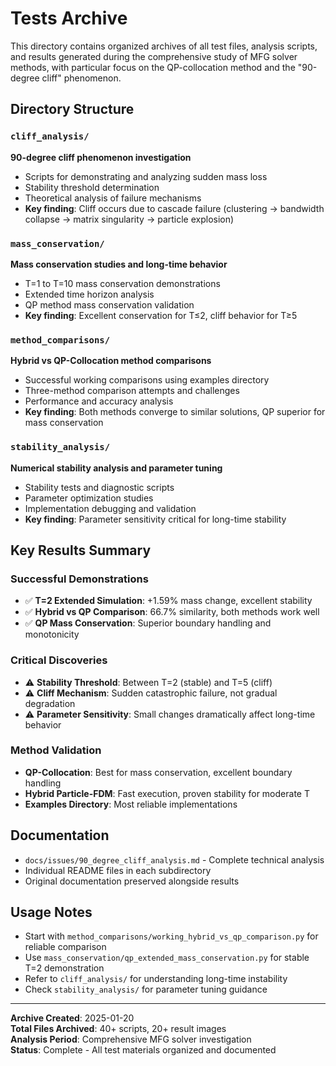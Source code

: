 # Tests Archive

This directory contains organized archives of all test files, analysis scripts, and results generated during the comprehensive study of MFG solver methods, with particular focus on the QP-collocation method and the "90-degree cliff" phenomenon.

## Directory Structure

### `cliff_analysis/`
**90-degree cliff phenomenon investigation**
- Scripts for demonstrating and analyzing sudden mass loss
- Stability threshold determination
- Theoretical analysis of failure mechanisms
- **Key finding**: Cliff occurs due to cascade failure (clustering → bandwidth collapse → matrix singularity → particle explosion)

### `mass_conservation/`  
**Mass conservation studies and long-time behavior**
- T=1 to T=10 mass conservation demonstrations
- Extended time horizon analysis
- QP method mass conservation validation
- **Key finding**: Excellent conservation for T≤2, cliff behavior for T≥5

### `method_comparisons/`
**Hybrid vs QP-Collocation method comparisons**
- Successful working comparisons using examples directory
- Three-method comparison attempts and challenges
- Performance and accuracy analysis
- **Key finding**: Both methods converge to similar solutions, QP superior for mass conservation

### `stability_analysis/`
**Numerical stability analysis and parameter tuning**
- Stability tests and diagnostic scripts
- Parameter optimization studies
- Implementation debugging and validation
- **Key finding**: Parameter sensitivity critical for long-time stability

## Key Results Summary

### Successful Demonstrations
- ✅ **T=2 Extended Simulation**: +1.59% mass change, excellent stability
- ✅ **Hybrid vs QP Comparison**: 66.7% similarity, both methods work well
- ✅ **QP Mass Conservation**: Superior boundary handling and monotonicity

### Critical Discoveries
- ⚠️ **Stability Threshold**: Between T=2 (stable) and T=5 (cliff)
- ⚠️ **Cliff Mechanism**: Sudden catastrophic failure, not gradual degradation
- ⚠️ **Parameter Sensitivity**: Small changes dramatically affect long-time behavior

### Method Validation
- **QP-Collocation**: Best for mass conservation, excellent boundary handling
- **Hybrid Particle-FDM**: Fast execution, proven stability for moderate T
- **Examples Directory**: Most reliable implementations

## Documentation
- `docs/issues/90_degree_cliff_analysis.md` - Complete technical analysis
- Individual README files in each subdirectory
- Original documentation preserved alongside results

## Usage Notes
- Start with `method_comparisons/working_hybrid_vs_qp_comparison.py` for reliable comparison
- Use `mass_conservation/qp_extended_mass_conservation.py` for stable T=2 demonstration  
- Refer to `cliff_analysis/` for understanding long-time instability
- Check `stability_analysis/` for parameter tuning guidance

---
**Archive Created**: 2025-01-20  
**Total Files Archived**: 40+ scripts, 20+ result images  
**Analysis Period**: Comprehensive MFG solver investigation  
**Status**: Complete - All test materials organized and documented